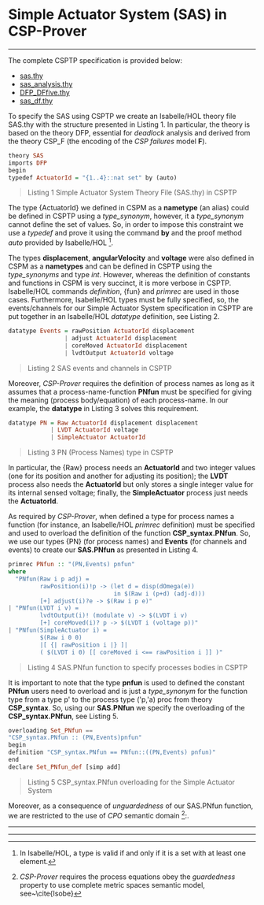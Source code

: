 # Simple Actuator System (SAS) in CSP-Prover

---

The complete CSPTP specification is provided below:
  - [sas.thy](sas.thy)
  - [sas_analysis.thy](sas_analysis.thy)
  - [DFP_DFfive.thy](DFP_DFfive.thy)
  - [sas_df.thy](sas_df.thy)

To specify the SAS using CSPTP we create an Isabelle/HOL theory file SAS.thy with the structure presented in Listing 1. In particular, the theory is based on the theory DFP, essential for *deadlock* analysis and derived from the theory CSP_F (the encoding of the *CSP* *failures* model **F**).

  ```haskell
theory SAS
imports DFP
begin
typedef ActuatorId = "{1..4}::nat set" by (auto)
  ```
  > Listing 1 Simple Actuator System Theory File (SAS.thy) in CSPTP

The type {ActuatorId} we defined in CSPM as a **nametype** (an alias) could be defined in CSPTP using a *type_synonym*, however, it a *type_synonym* cannot define the set of values. So, in order to impose this constraint we use a *typedef* and prove it using the command **by** and the proof method *auto* provided by Isabelle/HOL [^1].

The types **displacement**, **angularVelocity** and **voltage** were also defined in CSPM as a **nametypes** and can be defined in CSPTP using the *type_synonyms* and type *int*. However, whereas the definition of constants and functions in CSPM is very succinct, it is more verbose in CSPTP. Isabelle/HOL commands *definition*, {fun} and *primrec* are used in those cases. Furthermore, Isabelle/HOL types must be fully specified, so, the events/channels for our Simple Actuator System specification in CSPTP are put together in an Isabelle/HOL *datatype* definition, see Listing 2.

  ```haskell
datatype Events = rawPosition ActuatorId displacement
                  | adjust ActuatorId displacement
                  | coreMoved ActuatorId displacement
                  | lvdtOutput ActuatorId voltage
  ```
  > Listing 2 SAS events and channels in CSPTP

Moreover, *CSP-Prover* requires the definition of process names as long as it assumes that a process-name-function **PNfun** must be specified for giving the meaning (process body/equation) of each process-name. In our example, the **datatype** in Listing 3 solves this requirement.

  ```haskell
datatype PN = Raw ActuatorId displacement displacement
              | LVDT ActuatorId voltage
              | SimpleActuator ActuatorId
  ```
  > Listing 3 PN (Process Names) type in CSPTP

In particular, the {Raw} process needs an **ActuatorId** and two integer values (one for its position and another for adjusting its position); the **LVDT** process also needs the **ActuatorId** but only stores a single integer value for its internal sensed voltage; finally, the **SimpleActuator** process just needs the **ActuatorId**.

As required by *CSP-Prover*, when defined a type for process names a function (for instance, an Isabelle/HOL *primrec* definition) must be specified and used to overload the definition of the function **CSP_syntax.PNfun**. So, we use our types {PN} (for process names) and **Events** (for channels and events) to create our **SAS.PNfun** as presented in Listing 4.

  ```haskell
primrec PNfun :: "(PN,Events) pnfun"
where
    "PNfun(Raw i p adj) =
           rawPosition(i)!p -> (let d = disp(dOmega(e))
                                in $(Raw i (p+d) (adj-d)))
           [+] adjust(i)?e -> $(Raw i p e)"
  | "PNfun(LVDT i v) =
           lvdtOutput(i)! (modulate v) -> $(LVDT i v)
           [+] coreMoved(i)? p -> $(LVDT i (voltage p))"
  | "PNfun(SimpleActuator i) =
           $(Raw i 0 0)
           |[ {| rawPosition i |} ]|
           ( $(LVDT i 0) [[ coreMoved i <== rawPosition i ]] )"
  ```
  > Listing 4 SAS.PNfun function to specify processes bodies in CSPTP

It is important to note that the type **pnfun** is used to defined the constant **PNfun** users need to overload and is just a *type_synonym* for the function type from a type p' to the process type ('p,'a) proc from theory **CSP_syntax**. So, using our **SAS.PNfun** we specify the overloading of the **CSP_syntax.PNfun**, see Listing 5.

  ```haskell
overloading Set_PNfun == 
  "CSP_syntax.PNfun :: (PN,Events)pnfun"
begin
  definition "CSP_syntax.PNfun == PNfun::((PN,Events) pnfun)"
end
declare Set_PNfun_def [simp add]
  ```
  > Listing 5 CSP_syntax.PNfun overloading for the Simple Actuator System

Moreover, as a consequence of *unguardedness* of our SAS.PNfun function, we are restricted to the use of *CPO* semantic domain [^2]:.

---

[^1]: In Isabelle/HOL, a type is valid if and only if it is a set with at least one element.

[^2]: *CSP-Prover* requires the process equations obey the *guardedness* property to use complete metric spaces semantic model, see~\cite{Isobe}

---
